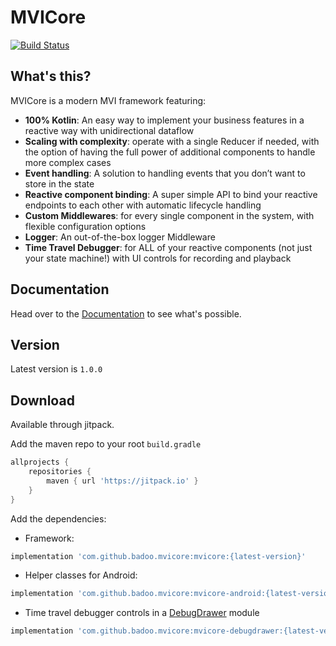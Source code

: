 # MVICore 
[![Build Status](https://travis-ci.org/badoo/MVICore.svg?branch=master)](https://travis-ci.org/badoo/MVICore)

## What's this?

MVICore is a modern MVI framework featuring:
- **100% Kotlin**: An easy way to implement your business features in a reactive way with unidirectional dataflow
- **Scaling with complexity**: operate with a single Reducer if needed, with the option of having the full power of additional components to handle more complex cases
- **Event handling**: A solution to handling events that you don’t want to store in the state
- **Reactive component binding**: A super simple API to bind your reactive endpoints to each other with automatic lifecycle handling
- **Custom Middlewares**: for every single component in the system, with flexible configuration options
- **Logger**: An out-of-the-box logger Middleware
- **Time Travel Debugger**: for ALL of your reactive components (not just your state machine!) with UI controls for recording and playback

## Documentation

Head over to the [Documentation](documentation/README.md) to see what's possible.

## Version

Latest version is `1.0.0`

## Download

Available through jitpack.

Add the maven repo to your root `build.gradle`

```groovy
allprojects {
    repositories {
        maven { url 'https://jitpack.io' }
    }
}
```

Add the dependencies:
- Framework:
```groovy
implementation 'com.github.badoo.mvicore:mvicore:{latest-version}'
```

- Helper classes for Android:
```groovy
implementation 'com.github.badoo.mvicore:mvicore-android:{latest-version}'
```

- Time travel debugger controls in a [DebugDrawer](https://github.com/palaima/DebugDrawer) module
```groovy
implementation 'com.github.badoo.mvicore:mvicore-debugdrawer:{latest-version}'
```
